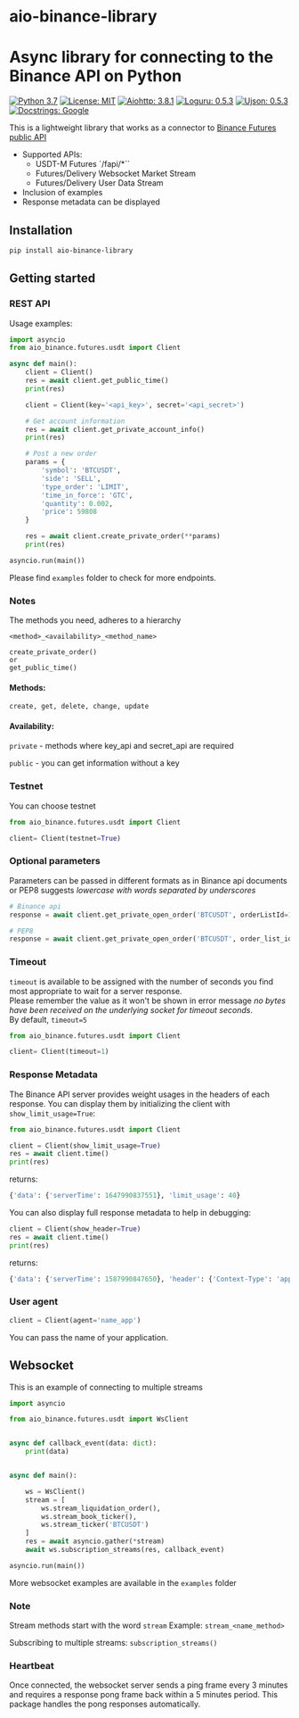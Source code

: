 # aio-binance-library
# Async library for connecting to the Binance API on Python
[![Python 3.7](https://img.shields.io/badge/python-3.7|3.8|3.9|3.10-blue.svg)](https://www.python.org/downloads/release/python-370/)
[![License: MIT](https://img.shields.io/badge/License-MIT-yellow.svg)](https://opensource.org/licenses/MIT)
[![Aiohttp: 3.8.1](https://img.shields.io/badge/aiohttp-3.8.1-blue.svg)](https://github.com/aio-libs/aiohttp)
[![Loguru: 0.5.3](https://img.shields.io/badge/loguru-0.5.3-blue.svg)](https://github.com/Delgan/loguru)
[![Ujson: 0.5.3](https://img.shields.io/badge/ujson-5.1.0-blue.svg)](https://github.com/ultrajson/ultrajson)
[![Docstrings: Google](https://img.shields.io/badge/Docstrings-Google-black.svg)](https://sphinxcontrib-napoleon.readthedocs.io/en/latest/example_google.html)

This is a lightweight library that works as a connector to [Binance Futures public API](https://binance-docs.github.io/apidocs/futures/en/)



- Supported APIs:
    - USDT-M Futures `/fapi/*``
    - Futures/Delivery Websocket Market Stream
    - Futures/Delivery User Data Stream
- Inclusion of examples
- Response metadata can be displayed

## Installation

```bash
pip install aio-binance-library
```

## Getting started

### REST API

Usage examples:
```python
import asyncio
from aio_binance.futures.usdt import Client 

async def main():
    client = Client()
    res = await client.get_public_time()
    print(res)

    client = Client(key='<api_key>', secret='<api_secret>')

    # Get account information
    res = await client.get_private_account_info()
    print(res)

    # Post a new order
    params = {
        'symbol': 'BTCUSDT',
        'side': 'SELL',
        'type_order': 'LIMIT',
        'time_in_force': 'GTC',
        'quantity': 0.002,
        'price': 59808
    }

    res = await client.create_private_order(**params)
    print(res)

asyncio.run(main())

```
Please find `examples` folder to check for more endpoints.

### Notes
The methods you need, adheres to a hierarchy
```
<method>_<availability>_<method_name>

create_private_order()
or
get_public_time()
```
#### Methods:
`create, get, delete, change, update`

#### Availability:
`private` - methods where key_api and secret_api are required

`public` - you can get information without a key


### Testnet

You can choose testnet

```python
from aio_binance.futures.usdt import Client

client= Client(testnet=True)
```

### Optional parameters


Parameters can be passed in different formats as in Binance api documents or PEP8 suggests _lowercase with words separated by underscores_

```python
# Binance api
response = await client.get_private_open_order('BTCUSDT', orderListId=1)

# PEP8
response = await client.get_private_open_order('BTCUSDT', order_list_id=1)
```

### Timeout

`timeout` is available to be assigned with the number of seconds you find most appropriate to wait for a server response.<br/>
Please remember the value as it won't be shown in error message _no bytes have been received on the underlying socket for timeout seconds_.<br/>
By default, `timeout=5`

```python
from aio_binance.futures.usdt import Client

client= Client(timeout=1)
```

### Response Metadata

The Binance API server provides weight usages in the headers of each response.
You can display them by initializing the client with `show_limit_usage=True`:

```python
from aio_binance.futures.usdt import Client

client = Client(show_limit_usage=True)
res = await client.time()
print(res)
```
returns:

```python
{'data': {'serverTime': 1647990837551}, 'limit_usage': 40}
```
You can also display full response metadata to help in debugging:

```python
client = Client(show_header=True)
res = await client.time()
print(res)
```

returns:

```python
{'data': {'serverTime': 1587990847650}, 'header': {'Context-Type': 'application/json;charset=utf-8', ...}}
```

### User agent

```python
client = Client(agent='name_app')
```

You can pass the name of your application.


## Websocket

This is an example of connecting to multiple streams

```python
import asyncio

from aio_binance.futures.usdt import WsClient


async def callback_event(data: dict):
    print(data)


async def main():

    ws = WsClient()
    stream = [
        ws.stream_liquidation_order(),
        ws.stream_book_ticker(),
        ws.stream_ticker('BTCUSDT')
    ]
    res = await asyncio.gather(*stream)
    await ws.subscription_streams(res, callback_event)

asyncio.run(main())
```
More websocket examples are available in the `examples` folder

### Note
Stream methods start with the word `stream` Example: `stream_<name_method>`

Subscribing to multiple streams: `subscription_streams()`

### Heartbeat

Once connected, the websocket server sends a ping frame every 3 minutes and requires a response pong frame back within
a 5 minutes period. This package handles the pong responses automatically.
